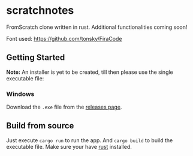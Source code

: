 # scratchnotes

FromScratch clone written in rust.
Additional functionalities coming soon!

Font used: https://github.com/tonsky/FiraCode

## Getting Started
**Note:** An installer is yet to be created, till then please use the single executable file:

### Windows
Download the `.exe` file from the [releases page](https://github.com/abhinavgunwant/scratchnotes/releases).

## Build from source
Just execute `cargo run` to run the app. And `cargo build` to build the executable file. Make sure your have [rust](https://www.rust-lang.org/tools/install) installed.


